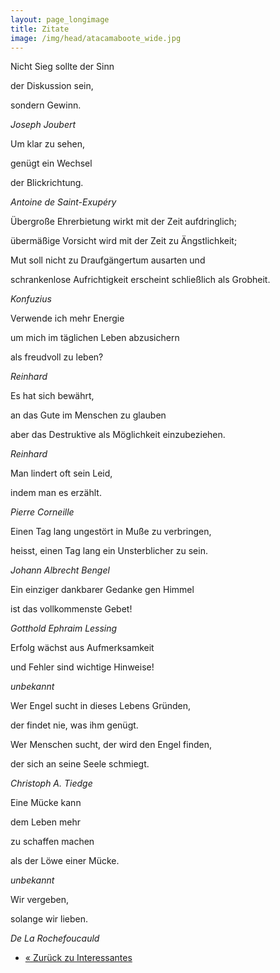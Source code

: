 ```yaml
---
layout: page_longimage
title: Zitate
image: /img/head/atacamaboote_wide.jpg
---
```

<link rel="stylesheet" href="https://maxcdn.bootstrapcdn.com/font-awesome/4.5.0/css/font-awesome.min.css">

<i class="fa fa-quote-left"></i>

Nicht Sieg sollte der Sinn

der Diskussion sein,

sondern Gewinn.

*Joseph Joubert*

<i class="fa fa-quote-left"></i>

Um klar zu sehen,

genügt ein Wechsel 

der Blickrichtung.

*Antoine de Saint-Exupéry*

<i class="fa fa-quote-left"></i>

Übergroße Ehrerbietung wirkt mit der Zeit aufdringlich;

übermäßige Vorsicht wird mit der Zeit zu Ängstlichkeit;

Mut soll nicht zu Draufgängertum ausarten und

schrankenlose Aufrichtigkeit erscheint schließlich als Grobheit.

*Konfuzius*

<i class="fa fa-quote-left"></i>

Verwende ich mehr Energie 

um mich im täglichen Leben abzusichern 

als freudvoll zu leben?

*Reinhard*

<i class="fa fa-quote-left"></i>

Es hat sich bewährt,

an das Gute im Menschen zu glauben

aber das Destruktive als Möglichkeit einzubeziehen.

*Reinhard*

<i class="fa fa-quote-left"></i>

Man lindert oft sein Leid,

indem man es erzählt.

*Pierre Corneille*

<i class="fa fa-quote-left"></i>

Einen Tag lang ungestört in Muße zu verbringen,

heisst, einen Tag lang ein Unsterblicher zu sein.

*Johann Albrecht Bengel*

<i class="fa fa-quote-left"></i>

Ein einziger dankbarer Gedanke gen Himmel

ist das vollkommenste Gebet!

*Gotthold Ephraim Lessing*

<i class="fa fa-quote-left"></i>

Erfolg wächst aus Aufmerksamkeit 

und Fehler sind wichtige Hinweise!

*unbekannt*

<i class="fa fa-quote-left"></i>

Wer Engel sucht in dieses Lebens Gründen, 

der findet nie, was ihm genügt.

Wer Menschen sucht, der wird den Engel finden, 

der sich an seine Seele schmiegt.

*Christoph A. Tiedge*

<i class="fa fa-quote-left"></i>

Eine Mücke kann

dem Leben mehr

zu schaffen machen

als der Löwe einer Mücke.

*unbekannt*

<i class="fa fa-quote-left"></i>

Wir vergeben,

solange wir lieben.

*De La Rochefoucauld*

<i class="fa fa-quote-left"></i>

<nav>
  <ul class="pager">
    <li class="pager-prev"><a href="/pages/interessantes"><span aria-hidden="true">&laquo;</span> Zurück zu Interessantes</a></li>
  </ul>
</nav>